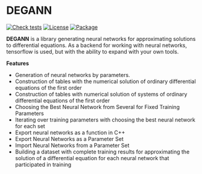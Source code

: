 # DEGANN

[![Check tests](https://github.com/Krekep/degann/actions/workflows/tests.yml/badge.svg)](https://github.com/Krekep/degann/actions/workflows/tests.yml)
[![License](https://img.shields.io/badge/license-MIT-orange)](https://github.com/Krekep/degann/blob/main/LICENSE)
[![Package](https://img.shields.io/badge/pypi%20package-0.2.4-%233776ab)](https://pypi.org/project/degann/)

**DEGANN** is a library generating neural networks for approximating solutions to differential equations. As a backend for working with neural networks, tensorflow is used, but with the ability to expand with your own tools.

**Features**
- Generation of neural networks by parameters.
- Construction of tables with the numerical solution of ordinary differential equations of the first order
- Construction of tables with numerical solution of systems of ordinary differential equations of the first order
- Choosing the Best Neural Network from Several for Fixed Training Parameters
- Iterating over training parameters with choosing the best neural network for each set
- Export neural networks as a function in C++
- Export Neural Networks as a Parameter Set
- Import Neural Networks from a Parameter Set
- Building a dataset with complete training results for approximating the solution of a differential equation for each neural network that participated in training
